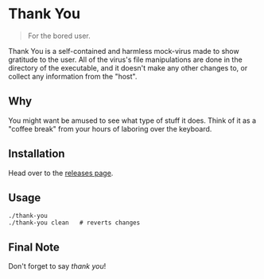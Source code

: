 # Thank You

> For the bored user.

Thank You is a self-contained and harmless mock-virus made to show gratitude to the user. All of the virus's file manipulations are done in the directory of the executable, and it doesn't make any other changes to, or collect any information from the "host".

## Why

You might want be amused to see what type of stuff it does. Think of it as a "coffee break" from your hours of laboring over the keyboard.

## Installation

Head over to the [releases page](github.com/clabe45/thank-you/releases).

## Usage

```
./thank-you
./thank-you clean   # reverts changes
```

## Final Note

Don't forget to say *thank you*!
